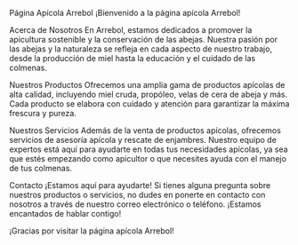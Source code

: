 Página Apícola Arrebol
¡Bienvenido a la página apícola Arrebol!

Acerca de Nosotros
En Arrebol, estamos dedicados a promover la apicultura sostenible y la conservación de las abejas. Nuestra pasión por las abejas y la naturaleza se refleja en cada aspecto de nuestro trabajo, desde la producción de miel hasta la educación y el cuidado de las colmenas.

Nuestros Productos
Ofrecemos una amplia gama de productos apícolas de alta calidad, incluyendo miel cruda, propóleo, velas de cera de abeja y más. Cada producto se elabora con cuidado y atención para garantizar la máxima frescura y pureza.

Nuestros Servicios
Además de la venta de productos apícolas, ofrecemos servicios de asesoría apícola y rescate de enjambres. Nuestro equipo de expertos está aquí para ayudarte en todas tus necesidades apícolas, ya sea que estés empezando como apicultor o que necesites ayuda con el manejo de tus colmenas.

Contacto
¡Estamos aquí para ayudarte! Si tienes alguna pregunta sobre nuestros productos o servicios, no dudes en ponerte en contacto con nosotros a través de nuestro correo electrónico o teléfono. ¡Estamos encantados de hablar contigo!

¡Gracias por visitar la página apícola Arrebol!
